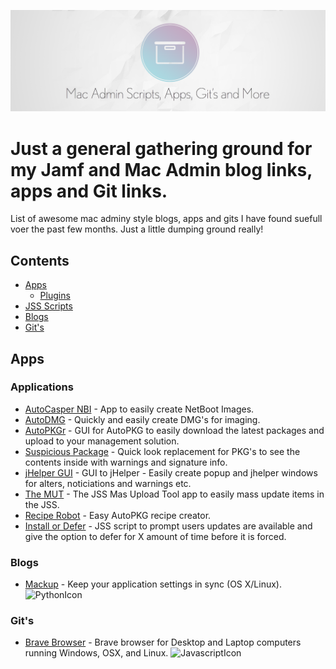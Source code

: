 <p align="center">
  <img src="./icons/icon.png">
</p>

# Just a general gathering ground for my Jamf and Mac Admin blog links, apps and Git links. 

List of awesome mac adminy style blogs, apps and gits I have found suefull voer the past few months. Just a little dumping ground really!

## Contents
- [Apps](#apps)
	- [Plugins](#plugins)
- [JSS Scripts](#jssscripts)
- [Blogs](#blogs)
- [Git's](#gits)

## Apps

### Applications

- [AutoCasper NBI](https://macmule.com/projects/autocaspernbi/) - App to easily create NetBoot Images.
- [AutoDMG](https://github.com/MagerValp/AutoDMG) - Quickly and easily create DMG's for imaging.
- [AutoPKGr](https://github.com/lindegroup/autopkgr) - GUI for AutoPKG to easily download the latest packages and upload to your management solution.
- [Suspicious Package](http://www.mothersruin.com/software/SuspiciousPackage/get.html) - Quick look replacement for PKG's to see the contents inside with warnings and signature info.
- [jHelper GUI](https://github.com/JAMFSupport/jHelper-GUI) - GUI to jHelper - Easily create popup and jhelper windows for alters, noticiations and warnings etc.
- [The MUT](http://jssmut.weebly.com/) - The JSS Mas Upload Tool app to easily mass update items in the JSS.
- [Recipe Robot](https://github.com/homebysix/recipe-robot) - Easy AutoPKG recipe creator.
- [Install or Defer](https://github.com/homebysix/install-or-defer) - JSS script to prompt users updates are available and give the option to defer for X amount of time before it is forced.

### Blogs

- [Mackup](https://github.com/lra/mackup) - Keep your application settings in sync (OS X/Linux). ![PythonIcon]

### Git's

- [Brave Browser](https://github.com/brave/browser-laptop) - Brave browser for Desktop and Laptop computers running Windows, OSX, and Linux. ![JavascriptIcon]

[CIcon]: ./icons/c-16.png "C language."
[CppIcon]: ./icons/cpp-16.png "C++ language."
[JavascriptIcon]: ./icons/javascript-16.png "JavaScript language."
[ObjectiveCIcon]: ./icons/objective-c-16.png "Objective-C language."
[SwiftIcon]: ./icons/swift-16.png "Swift language."
[CoffeescriptIcon]: ./icons/coffeescript-16.png "CoffeeScript language."
[TypescriptIcon]: ./icons/typescript-16.png "TypeScript language."
[PythonIcon]: ./icons/python-16.png "Python language."
[CSSIcon]: ./icons/css-16.png "CSS language."
[RubyIcon]: ./icons/ruby-16.png "Ruby language."
[RustIcon]: ./icons/rust-16.png "Rust language."
[LuaIcon]: ./icons/Lua-16.png "Lua language."
[AppStore]: ./icons/app_store-16.png "App Store."
[HaskellIcon]: ./icons/haskell-16.png "Haskell language."
